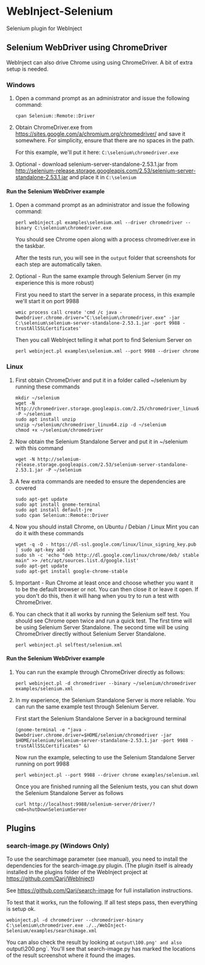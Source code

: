# WebInject-Selenium
Selenium plugin for WebInject

Selenium WebDriver using ChromeDriver
-------------------------------------

WebInject can also drive Chrome using using ChromeDriver. A bit of extra setup is needed.

### Windows

1. Open a command prompt as an administrator and issue the following command:
    ```
    cpan Selenium::Remote::Driver
    ```

2. Obtain ChromeDriver.exe from https://sites.google.com/a/chromium.org/chromedriver/ and save
it somewhere. For simplicity, ensure that there are no spaces in the path.

    For this example, we'll put it here: `C:\selenium\chromedriver.exe`

3. Optional - download selenium-server-standalone-2.53.1.jar from http://selenium-release.storage.googleapis.com/2.53/selenium-server-standalone-2.53.1.jar
and place it in `C:\selenium`

#### Run the Selenium WebDriver example
1. Open a command prompt as an administrator and issue the following command:

    ```
    perl webinject.pl examples\selenium.xml --driver chromedriver --binary C:\selenium\chromedriver.exe
    ```

    You should see Chrome open along with a process chromedriver.exe in the taskbar.

    After the tests run, you will see in the `output` folder that screenshots for each step
    are automatically taken.

2. Optional - Run the same example through Selenium Server (in my experience this is more robust)

    First you need to start the server in a separate process, in this example we'll start it on port 9988
    ```    
    wmic process call create 'cmd /c java -Dwebdriver.chrome.driver="C:\selenium\chromedriver.exe" -jar C:\selenium\selenium-server-standalone-2.53.1.jar -port 9988 -trustAllSSLCertificates'
    ```

    Then you call WebInject telling it what port to find Selenium Server on
    ```
    perl webinject.pl examples\selenium.xml --port 9988 --driver chrome
    ```

### Linux

1. First obtain ChromeDriver and put it in a folder called ~/selenium by running these commands
    ```
    mkdir ~/selenium
    wget -N http://chromedriver.storage.googleapis.com/2.25/chromedriver_linux64.zip -P ~/selenium
    sudo apt install unzip
    unzip ~/selenium/chromedriver_linux64.zip -d ~/selenium
    chmod +x ~/selenium/chromedriver
    ```

2. Now obtain the Selenium Standalone Server and put it in ~/selenium with this command
    ```
    wget -N http://selenium-release.storage.googleapis.com/2.53/selenium-server-standalone-2.53.1.jar -P ~/selenium
    ```

3. A few extra commands are needed to ensure the dependencies are covered
    ```
    sudo apt-get update
    sudo apt install gnome-terminal
    sudo apt install default-jre
    sudo cpan Selenium::Remote::Driver
    ```

4. Now you should install Chrome, on Ubuntu / Debian / Linux Mint you can do it with these commands
    ```
    wget -q -O - https://dl-ssl.google.com/linux/linux_signing_key.pub | sudo apt-key add -
    sudo sh -c 'echo "deb http://dl.google.com/linux/chrome/deb/ stable main" >> /etc/apt/sources.list.d/google.list'
    sudo apt-get update
    sudo apt-get install google-chrome-stable
    ```

5. Important - Run Chrome at least once and choose whether you want it to be the default browser or not. You can then close it or leave it open. If you don't do this, then it will hang when you try to run a test with ChromeDriver.

6. You can check that it all works by running the Selenium self test. You should see Chrome open twice and run a quick test. The first time will be using Selenium Server Standalone. The second time will be using ChromeDriver directly without Selenium Server Standalone.
    ```
    perl webinject.pl selftest/selenium.xml
    ```    

#### Run the Selenium WebDriver example

1. You can run the example through ChromeDriver directly as follows:

    ```
    perl webinject.pl -d chromedriver --binary ~/selenium/chromedriver examples/selenium.xml
    ```

2. In my experience, the Selenium Standalone Server is more reliable. You can run the same example test through Selenium Server.
   
    First start the Selenium Standalone Server in a background terminal
    ```
    (gnome-terminal -e "java -Dwebdriver.chrome.driver=$HOME/selenium/chromedriver -jar $HOME/selenium/selenium-server-standalone-2.53.1.jar -port 9988 -trustAllSSLCertificates" &)
    ```

    Now run the example, selecting to use the Selenium Standalone Server running on port 9988
    ```
    perl webinject.pl --port 9988 --driver chrome examples/selenium.xml
    ```

    Once you are finished running all the Selenium tests, you can shut down the Selenium Standalone Server as follows
    ```
    curl http://localhost:9988/selenium-server/driver/?cmd=shutDownSeleniumServer
    ```

Plugins
-------

### search-image.py (Windows Only)

To use the searchimage parameter (see manual), you need to install the dependencies for the search-image.py plugin. (The plugin itself is already installed in the plugins folder of the WebInject project at https://github.com/Qarj/WebInject)

See https://github.com/Qarj/search-image for full installation instructions.

To test that it works, run the following. If all test steps pass, then everything is setup ok.

```
webinject.pl -d chromedriver --chromedriver-binary C:\selenium\chromedriver.exe ./../WebInject-Selenium/examples/searchimage.xml
```

You can also check the result by looking at `output\100.png' and also `output\200.png`. You'll see that
search-image.py has marked the locations of the result screenshot where it found the images.

